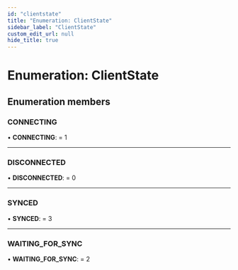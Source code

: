 ```yaml
---
id: "clientstate"
title: "Enumeration: ClientState"
sidebar_label: "ClientState"
custom_edit_url: null
hide_title: true
---
```


# Enumeration: ClientState

## Enumeration members

### CONNECTING

• **CONNECTING**: = 1

___

### DISCONNECTED

• **DISCONNECTED**: = 0

___

### SYNCED

• **SYNCED**: = 3

___

### WAITING\_FOR\_SYNC

• **WAITING\_FOR\_SYNC**: = 2
